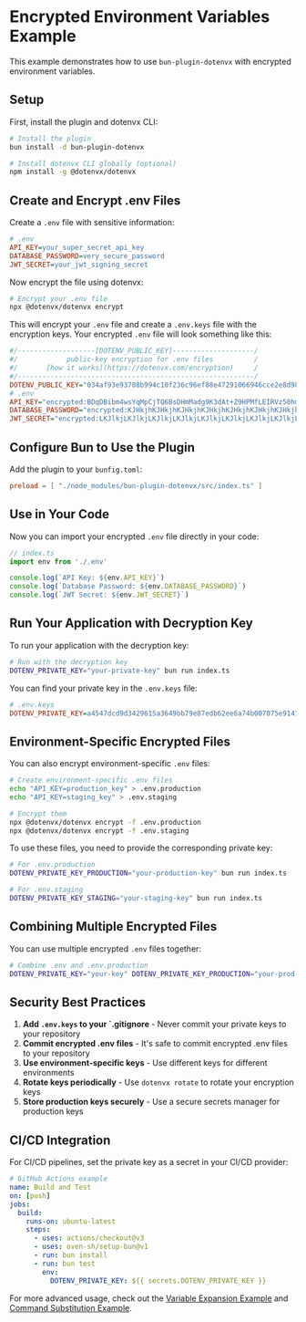 # Encrypted Environment Variables Example

This example demonstrates how to use `bun-plugin-dotenvx` with encrypted environment variables.

## Setup

First, install the plugin and dotenvx CLI:

```bash
# Install the plugin
bun install -d bun-plugin-dotenvx

# Install dotenvx CLI globally (optional)
npm install -g @dotenvx/dotenvx
```

## Create and Encrypt .env Files

Create a `.env` file with sensitive information:

```ini
# .env
API_KEY=your_super_secret_api_key
DATABASE_PASSWORD=very_secure_password
JWT_SECRET=your_jwt_signing_secret
```

Now encrypt the file using dotenvx:

```bash
# Encrypt your .env file
npx @dotenvx/dotenvx encrypt
```

This will encrypt your `.env` file and create a `.env.keys` file with the encryption keys. Your encrypted `.env` file will look something like this:

```ini
#/-------------------[DOTENV_PUBLIC_KEY]--------------------/
#/            public-key encryption for .env files          /
#/       [how it works](https://dotenvx.com/encryption)     /
#/----------------------------------------------------------/
DOTENV_PUBLIC_KEY="034af93e93708b994c10f236c96ef88e47291066946cce2e8d98c9e02c741ced45"
# .env
API_KEY="encrypted:BDqDBibm4wsYqMpCjTQ6BsDHmMadg9K3dAt+Z9HPMfLEIRVz50hmLXPXRuDBXaJi..."
DATABASE_PASSWORD="encrypted:KJHkjhKJHkjhKJHkjhKJHkjhKJHkjhKJHkjhKJHkjhKJHkjhKJHkjh..."
JWT_SECRET="encrypted:LKJlkjLKJlkjLKJlkjLKJlkjLKJlkjLKJlkjLKJlkjLKJlkjLKJlkjLKJlkj..."
```

## Configure Bun to Use the Plugin

Add the plugin to your `bunfig.toml`:

```toml
preload = [ "./node_modules/bun-plugin-dotenvx/src/index.ts" ]
```

## Use in Your Code

Now you can import your encrypted `.env` file directly in your code:

```ts
// index.ts
import env from './.env'

console.log(`API Key: ${env.API_KEY}`)
console.log(`Database Password: ${env.DATABASE_PASSWORD}`)
console.log(`JWT Secret: ${env.JWT_SECRET}`)
```

## Run Your Application with Decryption Key

To run your application with the decryption key:

```bash
# Run with the decryption key
DOTENV_PRIVATE_KEY="your-private-key" bun run index.ts
```

You can find your private key in the `.env.keys` file:

```ini
# .env.keys
DOTENV_PRIVATE_KEY=a4547dcd9d3429615a3649bb79e87edb62ee6a74b007075e9141ae44f5fb412c
```

## Environment-Specific Encrypted Files

You can also encrypt environment-specific `.env` files:

```bash
# Create environment-specific .env files
echo "API_KEY=production_key" > .env.production
echo "API_KEY=staging_key" > .env.staging

# Encrypt them
npx @dotenvx/dotenvx encrypt -f .env.production
npx @dotenvx/dotenvx encrypt -f .env.staging
```

To use these files, you need to provide the corresponding private key:

```bash
# For .env.production
DOTENV_PRIVATE_KEY_PRODUCTION="your-production-key" bun run index.ts

# For .env.staging
DOTENV_PRIVATE_KEY_STAGING="your-staging-key" bun run index.ts
```

## Combining Multiple Encrypted Files

You can use multiple encrypted `.env` files together:

```bash
# Combine .env and .env.production
DOTENV_PRIVATE_KEY="your-key" DOTENV_PRIVATE_KEY_PRODUCTION="your-prod-key" bun run index.ts
```

## Security Best Practices

1. **Add `.env.keys` to your `.gitignore** - Never commit your private keys to your repository
2. **Commit encrypted .env files** - It's safe to commit encrypted .env files to your repository
3. **Use environment-specific keys** - Use different keys for different environments
4. **Rotate keys periodically** - Use `dotenvx rotate` to rotate your encryption keys
5. **Store production keys securely** - Use a secure secrets manager for production keys

## CI/CD Integration

For CI/CD pipelines, set the private key as a secret in your CI/CD provider:

```yaml
# GitHub Actions example
name: Build and Test
on: [push]
jobs:
  build:
    runs-on: ubuntu-latest
    steps:
      - uses: actions/checkout@v3
      - uses: oven-sh/setup-bun@v1
      - run: bun install
      - run: bun test
        env:
          DOTENV_PRIVATE_KEY: ${{ secrets.DOTENV_PRIVATE_KEY }}
```

For more advanced usage, check out the [Variable Expansion Example](/examples/variable-expansion) and [Command Substitution Example](/examples/command-substitution).
